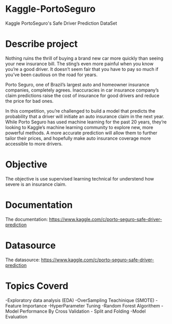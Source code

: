 # Kaggle-PortoSeguro
Kaggle PortoSeguro's Safe Driver Prediction DataSet

# Describe project
Nothing ruins the thrill of buying a brand new car more quickly than seeing your new insurance bill. The sting’s even more painful when you know you’re a good driver. It doesn’t seem fair that you have to pay so much if you’ve been cautious on the road for years.

Porto Seguro, one of Brazil’s largest auto and homeowner insurance companies, completely agrees. Inaccuracies in car insurance company’s claim predictions raise the cost of insurance for good drivers and reduce the price for bad ones.

In this competition, you’re challenged to build a model that predicts the probability that a driver will initiate an auto insurance claim in the next year. While Porto Seguro has used machine learning for the past 20 years, they’re looking to Kaggle’s machine learning community to explore new, more powerful methods. A more accurate prediction will allow them to further tailor their prices, and hopefully make auto insurance coverage more accessible to more drivers.

# Objective
The objective is use supervised learning technical for understend how severe is an insurance claim.

# Documentation
The documentation: https://www.kaggle.com/c/porto-seguro-safe-driver-prediction

# Datasource
The datasource: https://www.kaggle.com/c/porto-seguro-safe-driver-prediction

# Topics Coverd
  -Exploratory data analysis (EDA) 
  -OverSampling Teachinique (SMOTE) 
  -Feature Importance
  -HyperParameter Tuning 
  -Random Forest Algorithem 
  -Model Performance By Cross Validation - Split and Folding 
  -Model Evaluation 
